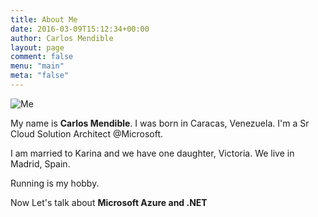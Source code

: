 ```yaml
---
title: About Me
date: 2016-03-09T15:12:34+00:00
author: Carlos Mendible
layout: page
comment: false
menu: "main"
meta: "false"
---
```


![Me](/assets/img/about_me.jpg#float-right)

My name is **Carlos Mendible**. I was born in Caracas, Venezuela. I'm a Sr Cloud Solution Architect @Microsoft.

I am married to Karina and we have one daughter, Victoria. We live in Madrid, Spain.

Running is my hobby.

Now Let's talk about **Microsoft Azure and .NET**
